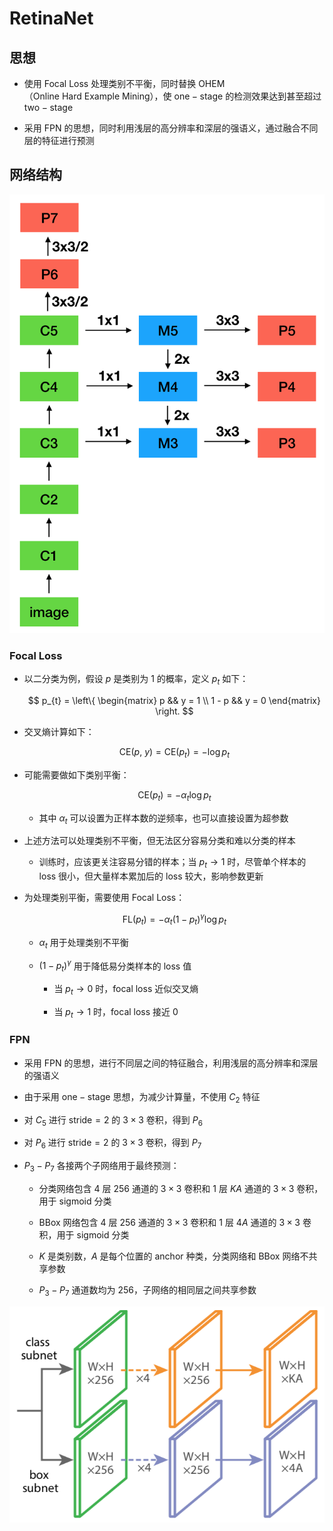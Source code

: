 # $\mathrm{RetinaNet}$

## 思想

- 使用 $\mathrm{Focal \ Loss}$ 处理类别不平衡，同时替换 $\mathrm{OHEM}$（$\mathrm{Online \ Hard \ Example \ Mining}$），使 $\mathrm{one-stage}$ 的检测效果达到甚至超过 $\mathrm{two-stage}$

- 采用 $\mathrm{FPN}$ 的思想，同时利用浅层的高分辨率和深层的强语义，通过融合不同层的特征进行预测

## 网络结构

<center>
<img src="images/retinanet.png"/>
</center>

### $\mathrm{Focal \ Loss}$

- 以二分类为例，假设 $p$ 是类别为 $1$ 的概率，定义 $p_{t}$ 如下：

  $$
  p_{t} = \left\{ \begin{matrix} p && y = 1 \\ 1 - p && y = 0 \end{matrix} \right.
  $$

- 交叉熵计算如下：

  $$
  \mathrm{CE} \left( p, \ y \right) = \mathrm{CE} \left( p_{t} \right) = -\log p_{t}
  $$

- 可能需要做如下类别平衡：

  $$
  \mathrm{CE} \left( p_{t} \right) = -\alpha_{t} \log p_{t}
  $$

  - 其中 $\alpha_{t}$ 可以设置为正样本数的逆频率，也可以直接设置为超参数

- 上述方法可以处理类别不平衡，但无法区分容易分类和难以分类的样本

  - 训练时，应该更关注容易分错的样本；当 $p_{t} \rightarrow 1$ 时，尽管单个样本的 $\mathrm{loss}$ 很小，但大量样本累加后的 $\mathrm{loss}$ 较大，影响参数更新

- 为处理类别平衡，需要使用 $\mathrm{Focal \ Loss}$：

  $$
  \mathrm{FL} \left( p_{t} \right) = -\alpha_{t} \left( 1 - p_{t} \right)^{\gamma} \log p_{t}
  $$

  - $\alpha_{t}$ 用于处理类别不平衡

  - $\left( 1 - p_{t} \right)^{\gamma}$ 用于降低易分类样本的 $\mathrm{loss}$ 值

    - 当 $p_{t} \rightarrow 0$ 时，$\mathrm{focal \ loss}$ 近似交叉熵

    - 当 $p_{t} \rightarrow 1$ 时，$\mathrm{focal \ loss}$ 接近 0

### $\mathrm{FPN}$

- 采用 $\mathrm{FPN}$ 的思想，进行不同层之间的特征融合，利用浅层的高分辨率和深层的强语义

- 由于采用 $\mathrm{one-stage}$ 思想，为减少计算量，不使用 $C_{2}$ 特征

- 对 $C_{5}$ 进行 $\mathrm{stride} = 2$ 的 $3 \times 3$ 卷积，得到 $P_{6}$

- 对 $P_{6}$ 进行 $\mathrm{stride} = 2$ 的 $3 \times 3$ 卷积，得到 $P_{7}$

- $P_{3} - P_{7}$ 各接两个子网络用于最终预测：

  - 分类网络包含 $4$ 层 $256$ 通道的 $3 \times 3$ 卷积和 $1$ 层 $KA$ 通道的 $3 \times 3$ 卷积，用于 $\mathrm{sigmoid}$ 分类

  - $\mathrm{BBox}$ 网络包含 $4$ 层 $256$ 通道的 $3 \times 3$ 卷积和 $1$ 层 $4A$ 通道的 $3 \times 3$ 卷积，用于 $\mathrm{sigmoid}$ 分类

  - $K$ 是类别数，$A$ 是每个位置的 $\mathrm{anchor}$ 种类，分类网络和 $\mathrm{BBox}$ 网络不共享参数

  - $P_{3} - P_{7}$ 通道数均为 $256$，子网络的相同层之间共享参数

<center>
<img src="images/retinanet_subnet.png"/>
</center>
